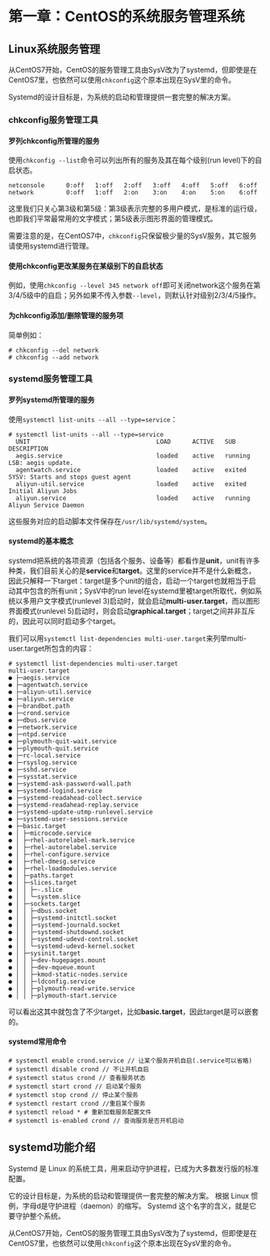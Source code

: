 # 第一章：CentOS的系统服务管理系统

## Linux系统服务管理
从CentOS7开始，CentOS的服务管理工具由SysV改为了systemd，但即使是在CentOS7里，也依然可以使用`chkconfig`这个原本出现在SysV里的命令。

Systemd的设计目标是，为系统的启动和管理提供一套完整的解决方案。

### chkconfig服务管理工具

#### 罗列chkconfig所管理的服务
使用`chkconfig --list`命令可以列出所有的服务及其在每个级别(run level)下的自启状态。
```
netconsole      0:off   1:off   2:off   3:off   4:off   5:off   6:off
network         0:off   1:off   2:on    3:on    4:on    5:on    6:off
```
这里我们只关心第3级和第5级：第3级表示完整的多用户模式，是标准的运行级，也即我们平常最常用的文字模式；第5级表示图形界面的管理模式。

需要注意的是，在CentOS7中，`chkconfig`只保留极少量的SysV服务，其它服务请使用systemd进行管理。

#### 使用chkconfig更改某服务在某级别下的自启状态
例如，使用`chkconfig --level 345 network off`即可关闭network这个服务在第3/4/5级中的自启；另外如果不传入参数`--level`，则默认针对级别2/3/4/5操作。

#### 为chkconfig添加/删除管理的服务项
简单例如：
```
# chkconfig --del network
# chkconfig --add network
```

### systemd服务管理工具

#### 罗列systemd所管理的服务
使用`systemctl list-units --all --type=service`：
```
# systemctl list-units --all --type=service
  UNIT                                   LOAD      ACTIVE   SUB     DESCRIPTION
  aegis.service                          loaded    active   running LSB: aegis update.
  agentwatch.service                     loaded    active   exited  SYSV: Starts and stops guest agent
  aliyun-util.service                    loaded    active   exited  Initial Aliyun Jobs
  aliyun.service                         loaded    active   running Aliyun Service Daemon
```

这些服务对应的启动脚本文件保存在`/usr/lib/systemd/system`。

#### systemd的基本概念
systemd把系统的各项资源（包括各个服务、设备等）都看作是**unit**，unit有许多种类，我们目前关心的是**service**和**target**。这里的service并不是什么新概念，因此只解释一下target：target是多个unit的组合，启动一个target也就相当于启动其中包含的所有unit；SysV中的run level在systemd里被target所取代，例如系统以多用户文字模式(runlevel 3)启动时，就会启动**multi-user.target**，而以图形界面模式(runlevel 5)启动时，则会启动**graphical.target**；target之间并非互斥的，因此可以同时启动多个target。

我们可以用`systemctl list-dependencies multi-user.target`来列举multi-user.target所包含的内容：
```
# systemctl list-dependencies multi-user.target
multi-user.target
● ├─aegis.service
● ├─agentwatch.service
● ├─aliyun-util.service
● ├─aliyun.service
● ├─brandbot.path
● ├─crond.service
● ├─dbus.service
● ├─network.service
● ├─ntpd.service
● ├─plymouth-quit-wait.service
● ├─plymouth-quit.service
● ├─rc-local.service
● ├─rsyslog.service
● ├─sshd.service
● ├─sysstat.service
● ├─systemd-ask-password-wall.path
● ├─systemd-logind.service
● ├─systemd-readahead-collect.service
● ├─systemd-readahead-replay.service
● ├─systemd-update-utmp-runlevel.service
● ├─systemd-user-sessions.service
● ├─basic.target
● │ ├─microcode.service
● │ ├─rhel-autorelabel-mark.service
● │ ├─rhel-autorelabel.service
● │ ├─rhel-configure.service
● │ ├─rhel-dmesg.service
● │ ├─rhel-loadmodules.service
● │ ├─paths.target
● │ ├─slices.target
● │ │ ├─-.slice
● │ │ └─system.slice
● │ ├─sockets.target
● │ │ ├─dbus.socket
● │ │ ├─systemd-initctl.socket
● │ │ ├─systemd-journald.socket
● │ │ ├─systemd-shutdownd.socket
● │ │ ├─systemd-udevd-control.socket
● │ │ └─systemd-udevd-kernel.socket
● │ ├─sysinit.target
● │ │ ├─dev-hugepages.mount
● │ │ ├─dev-mqueue.mount
● │ │ ├─kmod-static-nodes.service
● │ │ ├─ldconfig.service
● │ │ ├─plymouth-read-write.service
● │ │ ├─plymouth-start.service
```

可以看出这其中就包含了不少target，比如**basic.target**，因此target是可以嵌套的。

#### systemd常用命令
```
# systemctl enable crond.service // 让某个服务开机自启(.service可以省略)
# systemctl disable crond // 不让开机自启
# systemctl status crond // 查看服务状态
# systemctl start crond // 启动某个服务
# systemctl stop crond // 停止某个服务
# systemctl restart crond //重启某个服务
# systemctl reload * # 重新加载服务配置文件
# systemctl is-enabled crond // 查询服务是否开机启动
```

## systemd功能介绍
Systemd 是 Linux 的系统工具，用来启动守护进程，已成为大多数发行版的标准配置。

它的设计目标是，为系统的启动和管理提供一套完整的解决方案。
根据 Linux 惯例，字母d是守护进程（daemon）的缩写。 Systemd 这个名字的含义，就是它要守护整个系统。

从CentOS7开始，CentOS的服务管理工具由SysV改为了systemd，但即使是在CentOS7里，也依然可以使用`chkconfig`这个原本出现在SysV里的命令。